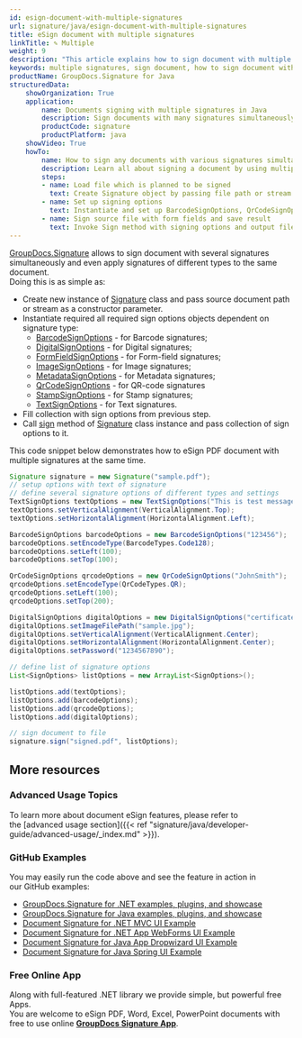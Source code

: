 ```yaml
---
id: esign-document-with-multiple-signatures
url: signature/java/esign-document-with-multiple-signatures
title: eSign document with multiple signatures
linkTitle: ✎ Multiple
weight: 9
description: "This article explains how to sign document with multiple signatures of various type by GroupDocs.Signature API"
keywords: multiple signatures, sign document, how to sign document with multiple signatures
productName: GroupDocs.Signature for Java
structuredData:
    showOrganization: True
    application:    
        name: Documents signing with multiple signatures in Java    
        description: Sign documents with many signatures simultaneously and Java language by GroupDocs.Signature for Java APIs
        productCode: signature
        productPlatform: java 
    showVideo: True
    howTo:
        name: How to sign any documents with various signatures simultaneously using Java 
        description: Learn all about signing a document by using multiple signatures and Java
        steps:
        - name: Load file which is planned to be signed
          text: Create Signature object by passing file path or stream as a constructor parameter.
        - name: Set up signing options 
          text: Instantiate and set up BarcodeSignOptions, QrCodeSignOptions and DigitalSignOptions objects and add them to List.
        - name: Sign source file with form fields and save result 
          text: Invoke Sign method with signing options and output file path or stream.
---
```

[GroupDocs.Signature](https://products.groupdocs.com/signature/java) allows to sign document with several signatures simultaneously and even apply signatures of different types to the same document.   
Doing this is as simple as:

*   Create new instance of [Signature](https://reference.groupdocs.com/java/signature/com.groupdocs.signature/Signature) class and pass source document path or stream as a constructor parameter.    
*   Instantiate required all required sign options objects dependent on signature type:    
    *   [BarcodeSignOptions](https://reference.groupdocs.com/java/signature/com.groupdocs.signature.options.sign/BarcodeSignOptions) - for Barcode signatures;
    *   [DigitalSignOptions](https://reference.groupdocs.com/java/signature/com.groupdocs.signature.options.sign/DigitalSignOptions) - for Digital signatures;
    *   [FormFieldSignOptions](https://reference.groupdocs.com/java/signature/com.groupdocs.signature.options.sign/FormFieldSignOptions) - for Form-field signatures;
    *   [ImageSignOptions](https://reference.groupdocs.com/java/signature/com.groupdocs.signature.options.sign/ImageSignOptions) - for Image signatures;
    *   [MetadataSignOptions](https://reference.groupdocs.com/java/signature/com.groupdocs.signature.options.sign/MetadataSignOptions) - for Metadata signatures;
    *   [QrCodeSignOptions](https://reference.groupdocs.com/java/signature/com.groupdocs.signature.options.sign/QrCodeSignOptions) - for QR-code signatures
    *   [StampSignOptions](https://reference.groupdocs.com/java/signature/com.groupdocs.signature.options.sign/StampSignOptions) - for Stamp signatures;
    *   [TextSignOptions](https://reference.groupdocs.com/java/signature/com.groupdocs.signature.options.sign/TextSignOptions) - for Text signatures.
*   Fill collection with sign options from previous step.  
*   Call [sign](https://reference.groupdocs.com/java/signature/com.groupdocs.signature/Signature#sign(java.io.OutputStream,%20java.util.List)) method of [Signature](https://reference.groupdocs.com/java/signature/com.groupdocs.signature/Signature) class instance and pass collection of sign options to it.
    
This code snippet below demonstrates how to eSign PDF document with multiple signatures at the same time.

```java
Signature signature = new Signature("sample.pdf");
// setup options with text of signature
// define several signature options of different types and settings
TextSignOptions textOptions = new TextSignOptions("This is test message");
textOptions.setVerticalAlignment(VerticalAlignment.Top);
textOptions.setHorizontalAlignment(HorizontalAlignment.Left);

BarcodeSignOptions barcodeOptions = new BarcodeSignOptions("123456");
barcodeOptions.setEncodeType(BarcodeTypes.Code128);
barcodeOptions.setLeft(100);
barcodeOptions.setTop(100);

QrCodeSignOptions qrcodeOptions = new QrCodeSignOptions("JohnSmith");
qrcodeOptions.setEncodeType(QrCodeTypes.QR);
qrcodeOptions.setLeft(100);
qrcodeOptions.setTop(200);

DigitalSignOptions digitalOptions = new DigitalSignOptions("certificate.pfx");
digitalOptions.setImageFilePath("sample.jpg");
digitalOptions.setVerticalAlignment(VerticalAlignment.Center);
digitalOptions.setHorizontalAlignment(HorizontalAlignment.Center);
digitalOptions.setPassword("1234567890");

// define list of signature options
List<SignOptions> listOptions = new ArrayList<SignOptions>();

listOptions.add(textOptions);
listOptions.add(barcodeOptions);
listOptions.add(qrcodeOptions);
listOptions.add(digitalOptions);

// sign document to file
signature.sign("signed.pdf", listOptions);
```

## More resources

### Advanced Usage Topics

To learn more about document eSign features, please refer to the [advanced usage section]({{< ref "signature/java/developer-guide/advanced-usage/_index.md" >}}).

### GitHub Examples 

You may easily run the code above and see the feature in action in our GitHub examples:

*   [GroupDocs.Signature for .NET examples, plugins, and showcase](https://github.com/groupdocs-signature/GroupDocs.Signature-for-.NET)    
*   [GroupDocs.Signature for Java examples, plugins, and showcase](https://github.com/groupdocs-signature/GroupDocs.Signature-for-Java)    
*   [Document Signature for .NET MVC UI Example](https://github.com/groupdocs-signature/GroupDocs.Signature-for-.NET-MVC)    
*   [Document Signature for .NET App WebForms UI Example](https://github.com/groupdocs-signature/GroupDocs.Signature-for-.NET-WebForms)    
*   [Document Signature for Java App Dropwizard UI Example](https://github.com/groupdocs-signature/GroupDocs.Signature-for-Java-Dropwizard)   
*   [Document Signature for Java Spring UI Example](https://github.com/groupdocs-signature/GroupDocs.Signature-for-Java-Spring)
    

### Free Online App 

Along with full-featured .NET library we provide simple, but powerful free Apps.  
You are welcome to eSign PDF, Word, Excel, PowerPoint documents with free to use online **[GroupDocs Signature App](https://products.groupdocs.app/signature)**.
